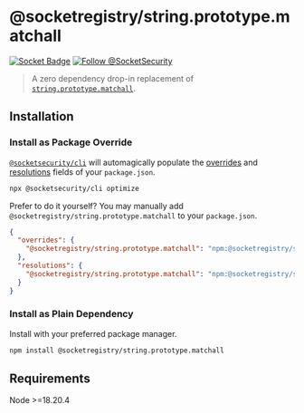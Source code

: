 # @socketregistry/string.prototype.matchall

[![Socket Badge](https://socket.dev/api/badge/npm/package/@socketregistry/string.prototype.matchall)](https://socket.dev/npm/package/@socketregistry/string.prototype.matchall)
[![Follow @SocketSecurity](https://img.shields.io/twitter/follow/SocketSecurity?style=social)](https://twitter.com/SocketSecurity)

> A zero dependency drop-in replacement of
> [`string.prototype.matchall`](https://www.npmjs.com/package/string.prototype.matchall).

## Installation

### Install as Package Override

[`@socketsecurity/cli`](https://www.npmjs.com/package/@socketsecurity/cli) will
automagically populate the
[overrides](https://docs.npmjs.com/cli/v9/configuring-npm/package-json#overrides)
and [resolutions](https://yarnpkg.com/configuration/manifest#resolutions) fields
of your `package.json`.

```sh
npx @socketsecurity/cli optimize
```

Prefer to do it yourself? You may manually add
`@socketregistry/string.prototype.matchall` to your `package.json`.

```json
{
  "overrides": {
    "@socketregistry/string.prototype.matchall": "npm:@socketregistry/string.prototype.matchall@^1"
  },
  "resolutions": {
    "@socketregistry/string.prototype.matchall": "npm:@socketregistry/string.prototype.matchall@^1"
  }
}
```

### Install as Plain Dependency

Install with your preferred package manager.

```sh
npm install @socketregistry/string.prototype.matchall
```

## Requirements

Node &gt;=18.20.4
